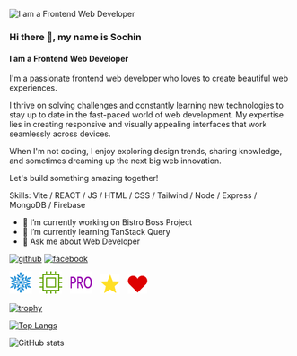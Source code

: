 ![I am a Frontend Web Developer](https://i.ibb.co.com/jG4jkpg/2109958.jpg)
### Hi there 👋, my name is Sochin
#### I am a Frontend Web Developer

I'm a passionate frontend web developer who loves to create beautiful web experiences.

I thrive on solving challenges and constantly learning new technologies to stay up to date in the fast-paced world of web development. My expertise lies in creating responsive and visually appealing interfaces that work seamlessly across devices.

When I'm not coding, I enjoy exploring design trends, sharing knowledge, and sometimes dreaming up the next big web innovation.

Let's build something amazing together!

Skills: Vite / REACT / JS / HTML / CSS / Tailwind / Node / Express / MongoDB / Firebase

- 🔭 I’m currently working on Bistro Boss Project 
- 🌱 I’m currently learning TanStack Query 
- 💬 Ask me about Web Developer 


[<img src='https://cdn.jsdelivr.net/npm/simple-icons@3.0.1/icons/github.svg' alt='github' height='40'>](https://github.com/sochin-bhattacharjee)  [<img src='https://cdn.jsdelivr.net/npm/simple-icons@3.0.1/icons/facebook.svg' alt='facebook' height='40'>](https://www.facebook.com/sochin.bhattacharjee.2024)  

<a href='https://archiveprogram.github.com/'><img src='https://raw.githubusercontent.com/acervenky/animated-github-badges/master/assets/acbadge.gif' width='40' height='40'></a> <a href='https://docs.github.com/en/developers'><img src='https://raw.githubusercontent.com/acervenky/animated-github-badges/master/assets/devbadge.gif' width='40' height='40'></a> <a href='https://github.com/pricing'><img src='https://raw.githubusercontent.com/acervenky/animated-github-badges/master/assets/pro.gif' width='40' height='40'></a> <a href='https://stars.github.com/'><img src='https://raw.githubusercontent.com/acervenky/animated-github-badges/master/assets/starbadge.gif' width='35' height='35'></a> <a href='https://docs.github.com/en/github/supporting-the-open-source-community-with-github-sponsors'><img src='https://raw.githubusercontent.com/acervenky/animated-github-badges/master/assets/sponsorbadge.gif' width='35' height='35'></a> 

[![trophy](https://github-profile-trophy.vercel.app/?username=sochin-bhattacharjee)](https://github.com/ryo-ma/github-profile-trophy)

[![Top Langs](https://github-readme-stats.vercel.app/api/top-langs/?username=sochin-bhattacharjee)](https://github.com/anuraghazra/github-readme-stats)

![GitHub stats](https://github-readme-stats.vercel.app/api?username=sochin-bhattacharjee&show_icons=true&count_private=true)  

